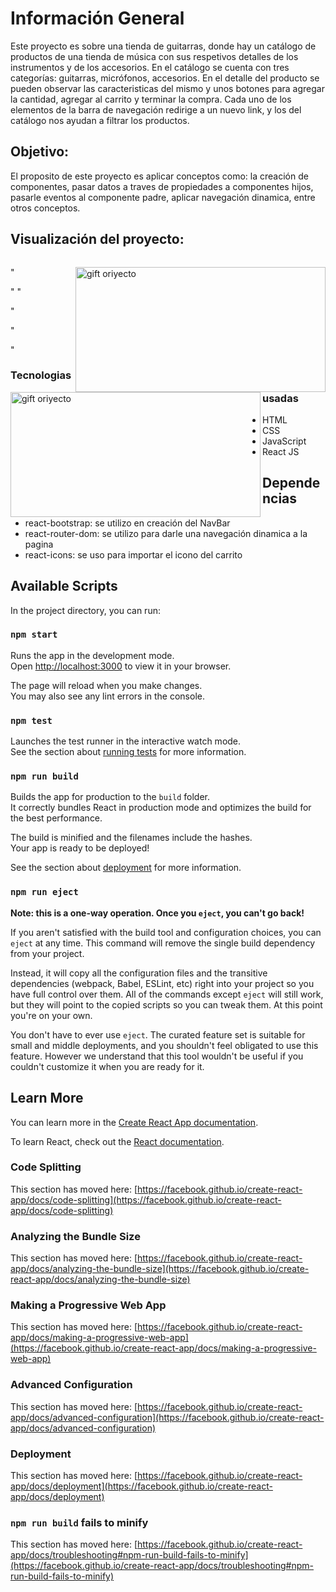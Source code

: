 # Información General

Este proyecto es sobre una tienda de guitarras, donde hay un catálogo de productos de una tienda de música con sus respetivos detalles de los instrumentos y de los accesorios. En el catálogo se cuenta con tres categorías: guitarras, micrófonos, accesorios. En el detalle del producto se pueden observar las caracteristicas del mismo y unos botones para agregar la cantidad, agregar al carrito y terminar la compra. Cada uno de los elementos de la barra de navegación redirige a un nuevo link, y los del catálogo nos ayudan a filtrar los productos.

## **Objetivo:** 
El proposito de este proyecto es aplicar conceptos como: la creación de componentes, pasar datos a traves de propiedades a componentes hijos, pasarle eventos al componente padre, aplicar navegación dinamica, entre otros conceptos.
<br>


## Visualización del proyecto:
<Image>
<div >

<p style = 'text-align:center; margin-bottom:'100px'>

  <p style = 'text-align:left'><img align="right" alt="gift oriyecto" src="https://media.giphy.com/media/oVzNKAljBPTqy1ll0m/giphy.gif" width="400" height="200" /></p>

  <img align="left" alt="gift oriyecto" src="https://media.giphy.com/media/XhNyUhcHAEA5JFJfTG/giphy.gif" width="400" height="200" />

 </p>
</div>
</Image>

"





"
" 





"

"


"
### Tecnologias usadas
<ul>
  <li>HTML</li>
  <li>CSS</li>
  <li>JavaScript</li>
  <li>React JS</li>
</ul>

## Dependencias
<ul>
  <li>react-bootstrap: se utilizo en creación del NavBar</li>
  <li>react-router-dom: se utilizo para darle una navegación dinamica a la pagina</li>
  <li>react-icons: se uso para importar el icono del carrito</li>
</ul>



## Available Scripts

In the project directory, you can run:
### `npm start`

Runs the app in the development mode.\
Open [http://localhost:3000](http://localhost:3000) to view it in your browser.

The page will reload when you make changes.\
You may also see any lint errors in the console.

### `npm test`

Launches the test runner in the interactive watch mode.\
See the section about [running tests](https://facebook.github.io/create-react-app/docs/running-tests) for more information.

### `npm run build`

Builds the app for production to the `build` folder.\
It correctly bundles React in production mode and optimizes the build for the best performance.

The build is minified and the filenames include the hashes.\
Your app is ready to be deployed!

See the section about [deployment](https://facebook.github.io/create-react-app/docs/deployment) for more information.

### `npm run eject`

**Note: this is a one-way operation. Once you `eject`, you can't go back!**

If you aren't satisfied with the build tool and configuration choices, you can `eject` at any time. This command will remove the single build dependency from your project.

Instead, it will copy all the configuration files and the transitive dependencies (webpack, Babel, ESLint, etc) right into your project so you have full control over them. All of the commands except `eject` will still work, but they will point to the copied scripts so you can tweak them. At this point you're on your own.

You don't have to ever use `eject`. The curated feature set is suitable for small and middle deployments, and you shouldn't feel obligated to use this feature. However we understand that this tool wouldn't be useful if you couldn't customize it when you are ready for it.

## Learn More

You can learn more in the [Create React App documentation](https://facebook.github.io/create-react-app/docs/getting-started).

To learn React, check out the [React documentation](https://reactjs.org/).

### Code Splitting

This section has moved here: [https://facebook.github.io/create-react-app/docs/code-splitting](https://facebook.github.io/create-react-app/docs/code-splitting)

### Analyzing the Bundle Size

This section has moved here: [https://facebook.github.io/create-react-app/docs/analyzing-the-bundle-size](https://facebook.github.io/create-react-app/docs/analyzing-the-bundle-size)

### Making a Progressive Web App

This section has moved here: [https://facebook.github.io/create-react-app/docs/making-a-progressive-web-app](https://facebook.github.io/create-react-app/docs/making-a-progressive-web-app)

### Advanced Configuration

This section has moved here: [https://facebook.github.io/create-react-app/docs/advanced-configuration](https://facebook.github.io/create-react-app/docs/advanced-configuration)

### Deployment

This section has moved here: [https://facebook.github.io/create-react-app/docs/deployment](https://facebook.github.io/create-react-app/docs/deployment)

### `npm run build` fails to minify

This section has moved here: [https://facebook.github.io/create-react-app/docs/troubleshooting#npm-run-build-fails-to-minify](https://facebook.github.io/create-react-app/docs/troubleshooting#npm-run-build-fails-to-minify)
